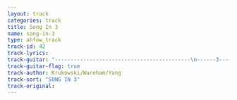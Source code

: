 ```yaml
---
layout: track
categories: track
title: Song In 3
name: song-in-3
type: ahfow_track
track-id: 42
track-lyrics: 
track-guitar: "-------------------------------------------\n------3---------3--------3--------3--------\n---------2----------2--------2--------2----\n--0----------------------------------------\n-------------3---------2--------0----------\n-------------------------------------------\nthe strum is D C E A power chords\n(provided by brad)"
track-guitar-flag: true
track-author: Krukowski/Wareham/Yang
track-sort: "SONG IN 3"
track-original: 
---
```

